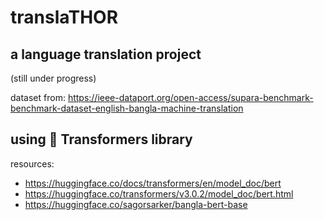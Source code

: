 # translaTHOR

## a language translation project<br>
(still under progress)

dataset from: https://ieee-dataport.org/open-access/supara-benchmark-benchmark-dataset-english-bangla-machine-translation

## using 🤗 Transformers library

resources:
 - https://huggingface.co/docs/transformers/en/model_doc/bert
 - https://huggingface.co/transformers/v3.0.2/model_doc/bert.html
 - https://huggingface.co/sagorsarker/bangla-bert-base